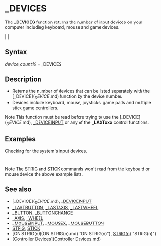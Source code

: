 # _DEVICES

The **_DEVICES** function returns the number of input devices on your computer including keyboard, mouse and game devices.

  

|  |

## Syntax

*device_count%* = _DEVICES
  

## Description

* Returns the number of devices that can be listed separately with the [_DEVICE$](_DEVICE$.md) function by the device number.
* Devices include keyboard, mouse, joysticks, game pads and multiple stick game controllers.

Note
This function must be read before trying to use the [_DEVICE$](_DEVICE$.md), [_DEVICEINPUT](_DEVICEINPUT.md) or any of the **_LASTxxx** control functions.
  

## Examples

Checking for the system's input devices.

``` devices% = _DEVICES 'MUST be read in order for other 2 device functions to work! [PRINT](PRINT.md) "Number of input devices found ="; devices% [FOR](FOR.md) i% = 1 [TO](TO.md) devices%     [PRINT](PRINT.md) [_DEVICE$](_DEVICE$.md)(i%)     [PRINT](PRINT.md) "Buttons:"; [_LASTBUTTON](_LASTBUTTON.md)(i%) [NEXT](NEXT.md) i% [END](END.md)  
```

``` Number of input devices found = 2 [KEYBOARD][BUTTON] Buttons: 512 [MOUSE][BUTTON][AXIS][WHEEL] Buttons: 3  
```

Note
The [STRIG](STRIG.md) and [STICK](STICK.md) commands won't read from the keyboard or mouse device the above example lists.
  

## See also

* [_DEVICE$](_DEVICE$.md), [_DEVICEINPUT](_DEVICEINPUT.md)
* [_LASTBUTTON](_LASTBUTTON.md), [_LASTAXIS](_LASTAXIS.md), [_LASTWHEEL](_LASTWHEEL.md)
* [_BUTTON](_BUTTON.md), [_BUTTONCHANGE](_BUTTONCHANGE.md)
* [_AXIS](_AXIS.md), [_WHEEL](_WHEEL.md)
* [_MOUSEINPUT](_MOUSEINPUT.md), [_MOUSEX](_MOUSEX.md), [_MOUSEBUTTON](_MOUSEBUTTON.md)
* [STRIG](STRIG.md), [STICK](STICK.md)
* [ON STRIG(n)](ON STRIG(n).md) "ON STRIG(n)"), [STRIG(n)](STRIG(n).md) "STRIG(n)")
* [Controller Devices](Controller Devices.md)

  
